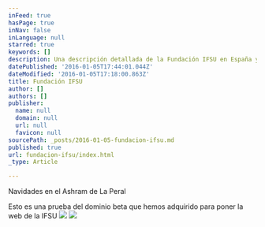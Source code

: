 ```yaml
---
inFeed: true
hasPage: true
inNav: false
inLanguage: null
starred: true
keywords: []
description: Una descripción detallada de la Fundación IFSU en España y de sus sociedades de meditación y mindfulness en todo el mundo.
datePublished: '2016-01-05T17:44:01.044Z'
dateModified: '2016-01-05T17:18:00.863Z'
title: Fundación IFSU
author: []
authors: []
publisher:
  name: null
  domain: null
  url: null
  favicon: null
sourcePath: _posts/2016-01-05-fundacion-ifsu.md
published: true
url: fundacion-ifsu/index.html
_type: Article

---
```

Navidades en el Ashram de La Peral

Esto es una prueba del dominio beta que hemos adquirido para poner la web de la IFSU
![](https://the-grid-user-content.s3-us-west-2.amazonaws.com/b3068627-8fcf-466b-a91d-42264b7ee859.jpg)
![](https://the-grid-user-content.s3-us-west-2.amazonaws.com/4e1e4fd9-c830-40a1-bdda-93c2db9132ac.jpg)